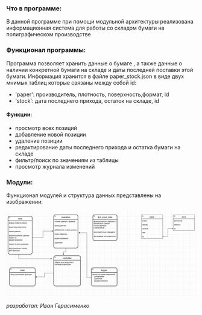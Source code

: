 ### Что в программе:
В данной программе при помощи модульной архитектуры реализована  информационная система для работы со складом бумаги на полиграфическом производстве
### Функционал программы:
Программа позволяет хранить данные о бумаге  , а также данные о наличии конкретной бумаги на складе и даты последней поставки этой бумаги.
Информация хранится в файле  paper_stock.json в виде двух мнимых таблиц которые связаны между собой id: 
+ 'paper': производитель, плотность, поверхность,формат, id
+ 'stock': дата последнего прихода, остаток на складе, id
#### Функции:
+ просмотр всех позиций
+ добавление новой позиции
+ удаление позиции
+ редактирование даты последнего прихода и остатка бумаги на складе
+ фильтр/поиск по значениям из таблицы
+ просмотр журнала изменений

### Модули:
Функционал модулей и структура данных представлены на изображении:

<img alt="схема взаимодействия модулей" src="1.jpg"/>

*разработал: Иван Герасименко*